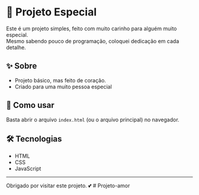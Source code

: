 # 💖 Projeto Especial

Este é um projeto simples, feito com muito carinho para alguém muito especial.  
Mesmo sabendo pouco de programação, coloquei dedicação em cada detalhe.  

## ✨ Sobre
- Projeto básico, mas feito de coração.
- Criado para uma muito pessoa especial  

## 🚀 Como usar
Basta abrir o arquivo `index.html` (ou o arquivo principal) no navegador.

## 🛠️ Tecnologias
- HTML  
- CSS  
- JavaScript  

---

Obrigado por visitar este projeto. 💕
#   P r o j e t o - a m o r  
 